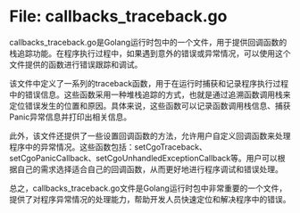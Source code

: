 # File: callbacks_traceback.go

callbacks_traceback.go是Golang运行时包中的一个文件，用于提供回调函数的栈追踪功能。在程序执行过程中，如果遇到意外的错误或异常情况，可以使用这个文件提供的函数进行错误跟踪和调试。

该文件中定义了一系列的traceback函数，用于在运行时捕获和记录程序执行过程中的错误信息。这些函数采用一种堆栈追踪的方式，也就是通过追溯函数调用栈来定位错误发生的位置和原因。具体来说，这些函数可以记录函数调用栈信息、捕获Panic异常信息并打印出相关信息。

此外，该文件还提供了一些设置回调函数的方法，允许用户自定义回调函数来处理程序中的异常情况。这些函数包括：setCgoTraceback、setCgoPanicCallback、setCgoUnhandledExceptionCallback等。用户可以根据自己的需求选择适合自己的回调函数，从而更好地进行程序调试和错误处理。

总之，callbacks_traceback.go文件是Golang运行时包中非常重要的一个文件，提供了对程序异常情况的处理能力，帮助开发人员快速定位和解决程序中的错误。

